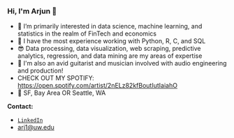 ### Hi, I'm Arjun 👋

- 🧠 I’m primarily interested in data science, machine learning, and statistics in the realm of FinTech and economics
- 💬 I have the most experience working with Python, R, C, and SQL
- 😎 Data processing, data visualization, web scraping, predictive analytics, regression, and data mining are my areas of expertise
- 🎸 I'm also an avid guitarist and musician involved with audio engineering and production!
- CHECK OUT MY SPOTIFY: https://open.spotify.com/artist/2nELz82kfBoutIutIaiahO
- 📍 SF, Bay Area OR Seattle, WA

**Contact:**
- [`LinkedIn`](https://www.linkedin.com/in/arjun-srivastava042701/)
- arj1@uw.edu
